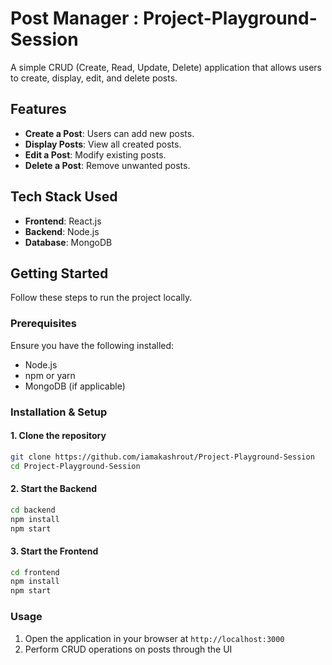 # Post Manager : Project-Playground-Session

A simple CRUD (Create, Read, Update, Delete) application that allows users to create, display, edit, and delete posts.

## Features
- **Create a Post**: Users can add new posts.
- **Display Posts**: View all created posts.
- **Edit a Post**: Modify existing posts.
- **Delete a Post**: Remove unwanted posts.

## Tech Stack Used
- **Frontend**: React.js
- **Backend**: Node.js
- **Database**: MongoDB

## Getting Started
Follow these steps to run the project locally.

### Prerequisites
Ensure you have the following installed:
- Node.js
- npm or yarn
- MongoDB (if applicable)

### Installation & Setup
#### 1. Clone the repository
```bash
git clone https://github.com/iamakashrout/Project-Playground-Session
cd Project-Playground-Session
```

#### 2. Start the Backend
```bash
cd backend
npm install
npm start
```

#### 3. Start the Frontend
```bash
cd frontend
npm install
npm start
```

### Usage
1. Open the application in your browser at `http://localhost:3000`
2. Perform CRUD operations on posts through the UI




